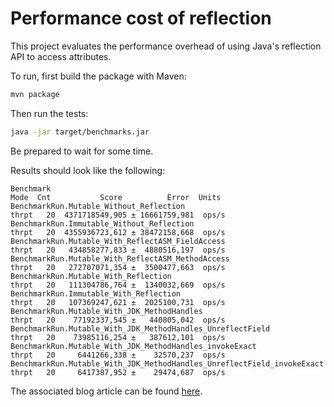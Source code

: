 # Performance cost of reflection

This project evaluates the performance overhead of using Java's reflection API to access attributes.

To run, first build the package with Maven:

```bash
mvn package
```

Then run the tests:

```bash
java -jar target/benchmarks.jar
```

Be prepared to wait for some time.

Results should look like the following:

```
Benchmark                                                                Mode  Cnt           Score          Error  Units
BenchmarkRun.Mutable_Without_Reflection                                 thrpt   20  4371718549,905 ± 16661759,981  ops/s
BenchmarkRun.Immutable_Without_Reflection                               thrpt   20  4355936723,612 ± 38472158,668  ops/s
BenchmarkRun.Mutable_With_ReflectASM_FieldAccess                        thrpt   20   434858277,833 ±  4880516,197  ops/s
BenchmarkRun.Mutable_With_ReflectASM_MethodAccess                       thrpt   20   272707071,354 ±  3500477,663  ops/s
BenchmarkRun.Mutable_With_Reflection                                    thrpt   20   111304786,764 ±  1340032,669  ops/s
BenchmarkRun.Immutable_With_Reflection                                  thrpt   20   107369247,621 ±  2025100,731  ops/s
BenchmarkRun.Mutable_With_JDK_MethodHandles                             thrpt   20    77192337,545 ±   440805,042  ops/s
BenchmarkRun.Mutable_With_JDK_MethodHandles_UnreflectField              thrpt   20    73985116,254 ±   387612,101  ops/s
BenchmarkRun.Mutable_With_JDK_MethodHandles_invokeExact                 thrpt   20     6441266,338 ±    32570,237  ops/s
BenchmarkRun.Mutable_With_JDK_MethodHandles_UnreflectField_invokeExact  thrpt   20     6417387,952 ±    29474,687  ops/s

```

The associated blog article can be found [here](https://blog.frankel.ch/performance-cost-of-reflection/).